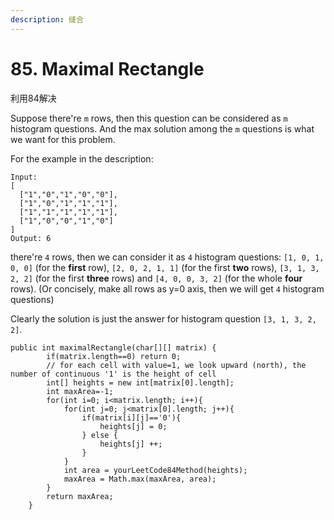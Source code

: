 ```yaml
---
description: 缝合
---
```


# 85. Maximal Rectangle

利用84解决

Suppose there're `m` rows, then this question can be considered as `m` histogram questions. And the max solution among the `m` questions is what we want for this problem.

For the example in the description:

```
Input:
[
  ["1","0","1","0","0"],
  ["1","0","1","1","1"],
  ["1","1","1","1","1"],
  ["1","0","0","1","0"]
]
Output: 6
```

there're `4` rows, then we can consider it as `4` histogram questions: `[1, 0, 1, 0, 0]` (for the **first** row), `[2, 0, 2, 1, 1]` (for the first **two** rows), `[3, 1, 3, 2, 2]` (for the first **three** rows) and `[4, 0, 0, 3, 2]` (for the whole **four** rows). (Or concisely, make all rows as y=0 axis, then we will get `4` histogram questions)

Clearly the solution is just the answer for histogram question `[3, 1, 3, 2, 2]`.

```
public int maximalRectangle(char[][] matrix) {
        if(matrix.length==0) return 0;
        // for each cell with value=1, we look upward (north), the number of continuous '1' is the height of cell
        int[] heights = new int[matrix[0].length];
        int maxArea=-1;
        for(int i=0; i<matrix.length; i++){
            for(int j=0; j<matrix[0].length; j++){
                if(matrix[i][j]=='0'){
                    heights[j] = 0;
                } else {
                    heights[j] ++;
                }
            }            
            int area = yourLeetCode84Method(heights);
            maxArea = Math.max(maxArea, area);
        }
        return maxArea;
    }
```
